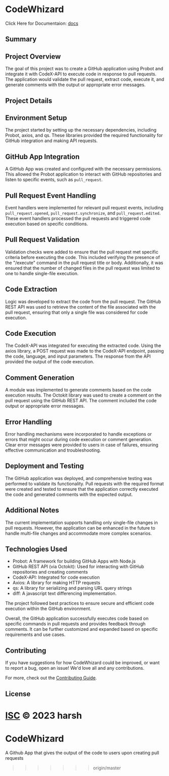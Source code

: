 
# CodeWhizard

Click Here for Documentaion: [docs](/DOCUMENTATION.md)
## Summary

Project Overview
----------------

The goal of this project was to create a GitHub application using Probot and integrate it with CodeX-API to execute code in response to pull requests. The application would validate the pull request, extract code, execute it, and generate comments with the output or appropriate error messages.

Project Details
---------------

Environment Setup
-----------------
The project started by setting up the necessary dependencies, including Probot, axios, and qs. These libraries provided the required functionality for GitHub integration and making API requests.

GitHub App Integration
----------------------
A GitHub App was created and configured with the necessary permissions. This allowed the Probot application to interact with GitHub repositories and listen to specific events, such as `pull_request`.

Pull Request Event Handling
---------------------------
Event handlers were implemented for relevant pull request events, including `pull_request.opened`, `pull_request.synchronize`, and `pull_request.edited`. These event handlers processed the pull requests and triggered code execution based on specific conditions.

Pull Request Validation
-----------------------
Validation checks were added to ensure that the pull request met specific criteria before executing the code. This included verifying the presence of the "/execute" command in the pull request title or body. Additionally, it was ensured that the number of changed files in the pull request was limited to one to handle single-file execution.

Code Extraction
---------------
Logic was developed to extract the code from the pull request. The GitHub REST API was used to retrieve the content of the file associated with the pull request, ensuring that only a single file was considered for code execution.

Code Execution
--------------
The CodeX-API was integrated for executing the extracted code. Using the axios library, a POST request was made to the CodeX-API endpoint, passing the code, language, and input parameters. The response from the API provided the output of the code execution.

Comment Generation
------------------
A module was implemented to generate comments based on the code execution results. The Octokit library was used to create a comment on the pull request using the GitHub REST API. The comment included the code output or appropriate error messages.

Error Handling
--------------
Error handling mechanisms were incorporated to handle exceptions or errors that might occur during code execution or comment generation. Clear error messages were provided to users in case of failures, ensuring effective communication and troubleshooting.

Deployment and Testing
----------------------
The GitHub application was deployed, and comprehensive testing was performed to validate its functionality. Pull requests with the required format were created and tested to ensure that the application correctly executed the code and generated comments with the expected output.

Additional Notes
----------------
The current implementation supports handling only single-file changes in pull requests. However, the application can be enhanced in the future to handle multi-file changes and accommodate more complex scenarios.

Technologies Used
-----------------
- Probot: A framework for building GitHub Apps with Node.js
- GitHub REST API (via Octokit): Used for interacting with GitHub repositories and creating comments
- CodeX-API: Integrated for code execution
- Axios: A library for making HTTP requests
- qs: A library for serializing and parsing URL query strings
- diff: A javascript text differencing implementation.

The project followed best practices to ensure secure and efficient code execution within the GitHub environment.

Overall, the GitHub application successfully executes code based on specific commands in pull requests and provides feedback through comments. It can be further customized and expanded based on specific requirements and use cases.

## Contributing

If you have suggestions for how CodeWhizard could be improved, or want to report a bug, open an issue! We'd love all and any contributions.

For more, check out the [Contributing Guide](CONTRIBUTING.md).

## License

[ISC](LICENSE) © 2023 harsh
=======
# CodeWhizard
A Github App that gives the output of the code to users upon creating pull requests
>>>>>>> origin/master
